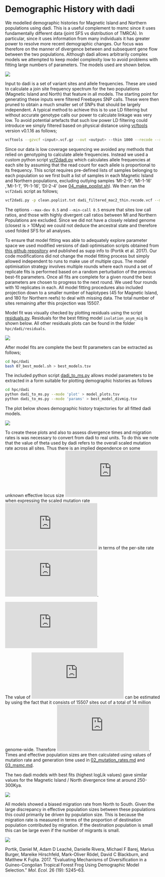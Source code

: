 Demographic History with dadi
================

We modelled demographic histories for Magnetic Island and Northern
populations using dadi. This is a useful complement to msmc since it
uses fundamentally different data (joint SFS vs distribution of TMRCA).
In particular, since it uses information from many individuals it has
greater power to resolve more recent demographic changes. Our focus was
therefore on the manner of divergence between and subsequent gene flow
between the two populations. Although dadi allows arbitrarily complex
models we attempted to keep model complexity low to avoid problems with
fitting large numbers of parameters. The models used are shown below.

![](figures/dadi_models.png)<!-- -->

Input to dadi is a set of variant sites and allele frequencies. These
are used to calculate a join site frequency spectrum for the two
populations (Magnetic Island and North) that feature in all models. The
starting point for generating these inputs were filtered Freebayes SNP
calls. These were then pruned to obtain a much smaller set of SNPs that
should be largely independent. A typical method to achieve this is to
use LD filtering but without accurate genotype calls our power to
calculate linkage was very low. To avoid potential artefacts that such
low power LD filtering could introduce we simply filtered based on
physical distance using [vcftools](https://vcftools.github.io/) version
v0.1.16 as
follows;

``` bash
vcftools --gzvcf <input>.vcf.gz --out <output> --thin 1000 --recode --recode-INFO-all
```

Since our data is low coverage sequencing we avoided any methods that
relied on genotyping to calculate allele frequencies. Instead we used a
custom python script [vcf2dadi.py](bin/vcf2dadi.py) which calculates
allele frequencies at each site by assuming that the read count for each
allele is proportional to its frequency. This script requires
pre-defined lists of samples belonging to each population so we first
built a list of samples in each Magnetic Island and Northern
populations, excluding outlying samples ‘MI-2-9’, ‘MI-1-16’ ,‘MI-1-1’,
‘PI-1-16’, ‘DI-2-4’ (see
[04\_make\_poplist.sh](hpc/dadi/04_make_poplist.sh)). We then ran the
`vcf2dadi` script as
follows;

``` bash
vcf2dadi.py -p clean.poplist.txt dadi_filtered_mac2_thin.recode.vcf --max-dev 0.5 --min-call 0.5 > dadi.thin1k.txt
```

The options `--max-dev 0.5` and `--min-call 0.5` ensure that sites low
call ratios, and those with highly divergent call ratios between MI and
Northern Populations are excluded. Since we did not have a closely
related genome (closest is \> 10Mya) we could not deduce the ancestral
state and therefore used folded SFS for all analyses.

To ensure that model fitting was able to adequately explore parameter
space we used modified versions of dadi optimisation scripts obtained
from [this github repository](https://github.com/dportik/dadi_pipeline)
and published as supp info to (Portik et al. 2017). Our code
modifications did not change the model fitting process but simply
allowed independent to runs to make use of multiple cpus. The model
optimisation strategy involves multiple rounds where each round a set of
replicate fits is performed based on a random perturbation of the
previous best-fit parameters. Once all fits are complete for a given
round the best parameters are chosen to progress to the next round. We
used four rounds with 10 replicates in each. All model fitting
procedures also included projection down to a smaller number of
haplotypes (45 for Magnetic Island, and 180 for Northern reefs) to deal
with missing data. The total number of sites remaining after this
projection was 15507.

Model fit was visually checked by plotting residuals using the script
[residuals.py](hpc/dadi/residuals.py). Residuals for the best fitting
model `isolation_asym_mig` is shown below. All other residuals plots can
be found in the folder `hpc/dadi/residuals`.

![](hpc/dadi/residuals/isolation_asym_mig.png)<!-- -->

After model fits are complete the best fit parameters can be extracted
as follows;

``` bash
cd hpc/dadi
bash 07_best_model.sh > best_models.tsv 
```

The included python script [dadi\_to\_ms.py](hpc/dadi/dadi_to_ms.py)
allows model parameters to be extracted in a form suitable for plotting
demographic histories as follows

``` bash
cd hpc/dadi
python dadi_to_ms.py --mode 'plot' > model_plots.tsv
python dadi_to_ms.py --mode 'params' > best_model_divmig.tsv
```

The plot below shows demographic history trajectories for all fitted
dadi models.

![](04_dadi_files/figure-gfm/unnamed-chunk-6-1.png)<!-- -->

To create these plots and also to assess divergence times and migration
rates is was necessary to convert from dadi to real units. To do this we
note that the value of theta used by dadi refers to the overall scaled
mutation rate across all sites. Thus there is an implied dependence on
some unknown effective locus size
![L\_{eff}](https://latex.codecogs.com/png.latex?L_%7Beff%7D "L_{eff}")
when expressing the scaled mutation rate
![\\theta\_{dadi}](https://latex.codecogs.com/png.latex?%5Ctheta_%7Bdadi%7D
"\\theta_{dadi}") in terms of the per-site rate
![\\mu](https://latex.codecogs.com/png.latex?%5Cmu "\\mu").

  
![\\theta\_{dadi} = 4\\mu
N\_{ref}L\_{eff}](https://latex.codecogs.com/png.latex?%5Ctheta_%7Bdadi%7D%20%3D%204%5Cmu%20N_%7Bref%7DL_%7Beff%7D
"\\theta_{dadi} = 4\\mu N_{ref}L_{eff}")  

The value of
![L\_{eff}](https://latex.codecogs.com/png.latex?L_%7Beff%7D "L_{eff}")
can be estimated by using the fact that it consists of 15507 sites out
of a total of 14 million genome-wide. Therefore ![L\_{eff} = 450e6
\\times
(15.5e3/14e6)](https://latex.codecogs.com/png.latex?L_%7Beff%7D%20%3D%20450e6%20%5Ctimes%20%2815.5e3%2F14e6%29
"L_{eff} = 450e6 \\times (15.5e3/14e6)"). Times and effective population
sizes are then calculated using values of mutation rate and generation
time used in [02\_mutation\_rates.md](02_mutation_rates.md%5D) and
[03\_msmc.md](03_msmc.md).

The two dadi models with best fits (highest logLik values) gave similar
values for the Magnetic Island / North divergence time at around
250-300Kya.

![](04_dadi_files/figure-gfm/unnamed-chunk-8-1.png)<!-- -->

All models showed a biased migration rate from North to South. Given the
large discrepancy in effective population sizes between these
populations this could primarily be driven by population size. This is
because the migration rate is measured in terms of the proportion of
destination population contributed by migration. If the destination
population is small this can be large even if the number of migrants is
small.

![](04_dadi_files/figure-gfm/unnamed-chunk-9-1.png)<!-- -->

<div id="refs" class="references">

<div id="ref-Portik2017-fo">

Portik, Daniel M, Adam D Leaché, Danielle Rivera, Michael F Barej,
Marius Burger, Mareike Hirschfeld, Mark-Oliver Rödel, David C Blackburn,
and Matthew K Fujita. 2017. “Evaluating Mechanisms of Diversification in
a Guineo-Congolian Tropical Forest Frog Using Demographic Model
Selection.” *Mol. Ecol.* 26 (19): 5245–63.

</div>

</div>
